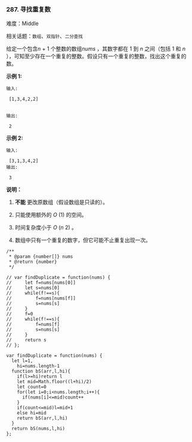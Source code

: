 ### 287. 寻找重复数

难度：Middle

相关话题：`数组`、`双指针`、`二分查找`

给定一个包含*n*  + 1 个整数的数组*nums* ，其数字都在 1 到 *n* 之间（包括 1 和 *n* ），可知至少存在一个重复的整数。假设只有一个重复的整数，找出这个重复的数。



**示例 1:** 



```
输入:

 [1,3,4,2,2]


输出:

 2
```


**示例 2:** 



```
输入:

 [3,1,3,4,2]
输出:

 3
```


**说明：** 




1. **不能** 更改原数组（假设数组是只读的）。

2. 只能使用额外的 *O* (1) 的空间。

3. 时间复杂度小于 *O* (*n* 2) 。

4. 数组中只有一个重复的数字，但它可能不止重复出现一次。




```
/**
 * @param {number[]} nums
 * @return {number}
 */

// var findDuplicate = function(nums) {
//     let f=nums[nums[0]]
//     let s=nums[0]
//     while(f!==s){
//         f=nums[nums[f]]
//         s=nums[s]
//     }
//     f=0
//     while(f!==s){
//         f=nums[f]
//         s=nums[s]
//     }
//     return s
// };

var findDuplicate = function(nums) {
  let l=1,
    hi=nums.length-1
  function bS(arr,l,hi){
    if(l>=hi)return l
    let mid=Math.floor((l+hi)/2)
    let count=0
    for(let i=0;i<nums.length;i++){
      if(nums[i]<=mid)count++
    }
    if(count<=mid)l=mid+1
    else hi=mid
    return bS(arr,l,hi)
  }
  return bS(nums,l,hi)
};
```

